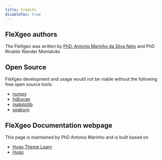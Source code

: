 ```yaml
---
title: Credits
disableToc: true
---
```


## FleXgeo authors
The FleXgeo was written by [PhD. Antonio Marinho da Silva Neto](https://amarinhosn.github.io/) and PhD Rinaldo Wander Montalvão

## Open Source

FleXgeo development and usage would not be viable without the following free open source tools:

* [numpy](http://www.numpy.org/)
* [hdbscan](https://hdbscan.readthedocs.io/en/latest/how_hdbscan_works.html)
* [matplotlib](https://matplotlib.org/)
* [seaborn](https://seaborn.pydata.org/)

## FleXgeo Documentation webpage

This page is maintained by PhD Antonio Marinho and is built based on

* [Hugo Theme Learn](https://github.com/matcornic/hugo-theme-learn)
* [Hugo](https://gohugo.io/)
